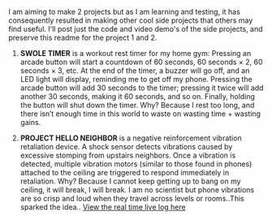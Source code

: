 I am aiming to make 2 projects but as I am learning and testing, it has consequently resulted in making other cool side projects that others may find useful. I'll post just the code and video demo's of the side projects, and preserve this readme for the project 1 and 2.

1. **SWOLE TIMER** is a workout rest timer for my home gym: Pressing an arcade button will start a countdown of 60 seconds, 60 seconds × 2, 60 seconds × 3, etc. At the end of the timer, a buzzer will go off, and an LED light will display, reminding me to get off my phone. Pressing the arcade button will add 30 seconds to the timer; pressing it twice will add another 30 seconds, making it 60 seconds, and so on. Finally, holding the button will shut down the timer.
Why? Because I rest too long, and there isn’t enough time in this world to waste on wasting time + wasting gains.

2. **PROJECT HELLO NEIGHBOR** is a negative reinforcement vibration retaliation device. A shock sensor detects vibrations caused by excessive stomping from upstairs neighbors. Once a vibration is detected, multiple vibration motors (similar to those found in phones) attached to the ceiling are triggered to respond immediately in retaliation.
Why? Because I cannot keep getting up to bang on my ceiling, it will break, I will break. I am no scientist but phone vibrations are so crisp and loud when they travel across levels or rooms..This sparked the idea..
[View the real time live log here](https://docs.google.com/spreadsheets/d/1qTxjW003-ZzxYN8ZpfJc8P-hANuI0XO44WPDo7638Z8/edit?usp=sharing)
